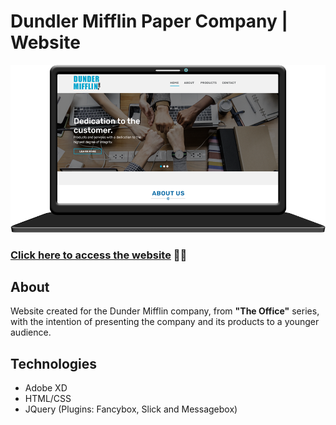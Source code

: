 # Dundler Mifflin Paper Company | Website
![Website Preview](git/home.png)

### [Click here to access the website](https://larissabenedet.github.io/dundler-mifflin) :technologist:
## About 
Website created for the Dunder Mifflin company, from **"The Office"** series, 
with the intention of presenting the company and its products to a younger audience.
## Technologies
- Adobe XD
- HTML/CSS
- JQuery (Plugins: Fancybox, Slick and Messagebox)
